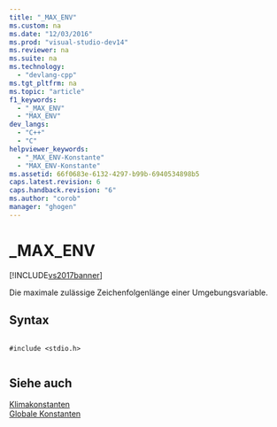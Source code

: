 ```yaml
---
title: "_MAX_ENV"
ms.custom: na
ms.date: "12/03/2016"
ms.prod: "visual-studio-dev14"
ms.reviewer: na
ms.suite: na
ms.technology: 
  - "devlang-cpp"
ms.tgt_pltfrm: na
ms.topic: "article"
f1_keywords: 
  - "_MAX_ENV"
  - "MAX_ENV"
dev_langs: 
  - "C++"
  - "C"
helpviewer_keywords: 
  - "_MAX_ENV-Konstante"
  - "MAX_ENV-Konstante"
ms.assetid: 66f0683e-6132-4297-b99b-6940534898b5
caps.latest.revision: 6
caps.handback.revision: "6"
ms.author: "corob"
manager: "ghogen"
---
```

# _MAX_ENV
[!INCLUDE[vs2017banner](../assembler/inline/includes/vs2017banner.md)]

Die maximale zulässige Zeichenfolgenlänge einer Umgebungsvariable.  
  
## Syntax  
  
```  
  
#include <stdio.h>  
  
```  
  
## Siehe auch  
 [Klimakonstanten](../c-runtime-library/environmental-constants.md)   
 [Globale Konstanten](../c-runtime-library/global-constants.md)